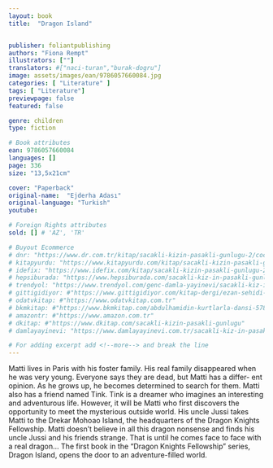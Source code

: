 ```yaml
---
layout: book
title:  "Dragon Island"


publisher: foliantpublishing
authors: "Fiona Rempt"
illustrators: [""]
translators: #["naci-turan","burak-dogru"]
image: assets/images/ean/9786057660084.jpg
categories: [ "Literature" ]
tags: [ "Literature"]
previewpage: false
featured: false

genre: children
type: fiction

# Book attributes
ean: 9786057660084
languages: []
page: 336
size: "13,5x21cm"

cover: "Paperback"
original-name:  "Ejderha Adası"
original-language: "Turkish"
youtube:

# Foreign Rights attributes
sold: [] # 'AZ', 'TR'

# Buyout Ecommerce
# dnr: "https://www.dr.com.tr/kitap/sacakli-kizin-pasakli-gunlugu-2/cocuk-ve-genclik/genclik-10-yas/roman-oyku/urunno=0001893059001"
# kitapyurdu: "https://www.kitapyurdu.com/kitap/sacakli-kizin-pasakli-gunlugu-2-/560122.html&filter_name=Sa%C3%A7akl%C4%B1+K%C4%B1z%27%C4%B1n+Pasakl%C4%B1+G%C3%BCnl%C3%BC%C4%9F%C3%BC+2"
# idefix: "https://www.idefix.com/kitap/sacakli-kizin-pasakli-gunlugu-2/cocuk-ve-genclik/genclik-10-yas/roman-oyku/urunno=0001893059001"
# hepsiburada: "https://www.hepsiburada.com/sacakli-kiz-in-pasakli-gunlugu-2-damla-yayinevi-p-HBV000012ER86"
# trendyol: "https://www.trendyol.com/genc-damla-yayinevi/sacakli-kiz-in-pasakli-gunlugu-2-p-54825777"
# gittigidiyor: #"https://www.gittigidiyor.com/kitap-dergi/ezan-sehidi-adnan-menderes_pdp_732728793"
# odatvkitap: #"https://www.odatvkitap.com.tr"
# bkmkitap: #"https://www.bkmkitap.com/abdulhamidin-kurtlarla-dansi-578226"
# amazontr: #"https://www.amazon.com.tr"
# dkitap: #"https://www.dkitap.com/sacakli-kizin-pasakli-gunlugu"
# damlayayinevi: "https://www.damlayayinevi.com.tr/sacakli-kiz-in-pasakli-gunlugu-2-bu-iste-bi-terslik-var"

# For adding excerpt add <!--more--> and break the line
---
```

Matti lives in Paris with his foster family. His real
family disappeared when he was very young. Everyone says they are dead, but Matti has a differ-
ent opinion. As he grows up, he becomes determined to search for them.
Matti also has a friend named Tink. Tink is a
dreamer who imagines an interesting and adventurous life. However, it will be Matti who first
discovers the opportunity to meet the mysterious
outside world.
His uncle Jussi takes Matti to the Drekar Mohoao
Island, the headquarters of the Dragon Knights
Fellowship. Matti doesn’t believe in all this dragon
nonsense and finds his uncle Jussi and his friends
strange. That is until he comes face to face with a
real dragon...
The first book in the “Dragon Knights Fellowship”
series, Dragon Island, opens the door to an adventure-filled world.
<!--more--> 

